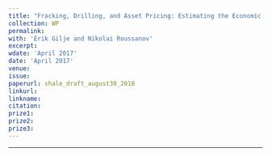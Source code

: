 ```yaml
---
title: "Fracking, Drilling, and Asset Pricing: Estimating the Economic Impact of the Shale Revolution"
collection: WP
permalink: 
with: 'Erik Gilje and Nikolai Roussanov'
excerpt: 
wdate: 'April 2017'
date: 'April 2017'
venue: 
issue:
paperurl: shale_draft_august30_2018
linkurl:
linkname:
citation: 
prize1: 
prize2: 
prize3: 
---
```


---
